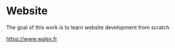 # Website

The goal of this work is to learn website development from scratch

https://www.walex.fr

